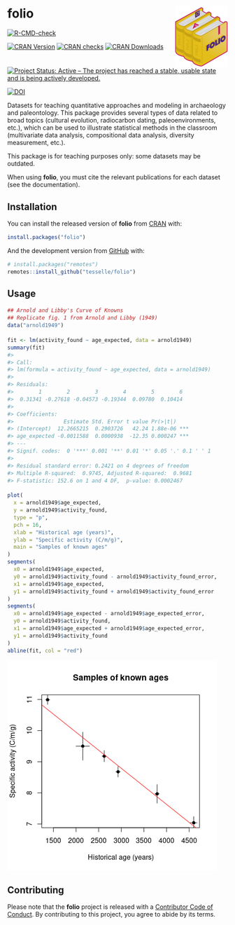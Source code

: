 
<!-- README.md is generated from README.Rmd. Please edit that file -->

# folio <img width=120px src="man/figures/logo.png" align="right" />

<!-- badges: start -->

[![R-CMD-check](https://github.com/tesselle/folio/workflows/R-CMD-check/badge.svg)](https://github.com/tesselle/folio/actions)

[![CRAN
Version](http://www.r-pkg.org/badges/version/folio)](https://cran.r-project.org/package=folio)
[![CRAN
checks](https://cranchecks.info/badges/worst/folio)](https://cran.r-project.org/web/checks/check_results_folio.html)
[![CRAN
Downloads](http://cranlogs.r-pkg.org/badges/folio)](https://cran.r-project.org/package=folio)

[![Project Status: Active – The project has reached a stable, usable
state and is being actively
developed.](https://www.repostatus.org/badges/latest/active.svg)](https://www.repostatus.org/#active)

[![DOI](https://zenodo.org/badge/DOI/10.5281/zenodo.4476182.svg)](https://doi.org/10.5281/zenodo.4476182)
<!-- badges: end -->

Datasets for teaching quantitative approaches and modeling in
archaeology and paleontology. This package provides several types of
data related to broad topics (cultural evolution, radiocarbon dating,
paleoenvironments, etc.), which can be used to illustrate statistical
methods in the classroom (multivariate data analysis, compositional data
analysis, diversity measurement, etc.).

This package is for teaching purposes only: some datasets may be
outdated.

When using **folio**, you must cite the relevant publications for each
dataset (see the documentation).

## Installation

You can install the released version of **folio** from
[CRAN](https://CRAN.R-project.org) with:

``` r
install.packages("folio")
```

And the development version from [GitHub](https://github.com/) with:

``` r
# install.packages("remotes")
remotes::install_github("tesselle/folio")
```

## Usage

``` r
## Arnold and Libby's Curve of Knowns
## Replicate fig. 1 from Arnold and Libby (1949)
data("arnold1949")

fit <- lm(activity_found ~ age_expected, data = arnold1949)
summary(fit)
#> 
#> Call:
#> lm(formula = activity_found ~ age_expected, data = arnold1949)
#> 
#> Residuals:
#>        1        2        3        4        5        6 
#>  0.31341 -0.27618 -0.04573 -0.19344  0.09780  0.10414 
#> 
#> Coefficients:
#>                Estimate Std. Error t value Pr(>|t|)    
#> (Intercept)  12.2665215  0.2903726   42.24 1.88e-06 ***
#> age_expected -0.0011588  0.0000938  -12.35 0.000247 ***
#> ---
#> Signif. codes:  0 '***' 0.001 '**' 0.01 '*' 0.05 '.' 0.1 ' ' 1
#> 
#> Residual standard error: 0.2421 on 4 degrees of freedom
#> Multiple R-squared:  0.9745, Adjusted R-squared:  0.9681 
#> F-statistic: 152.6 on 1 and 4 DF,  p-value: 0.0002467

plot(
  x = arnold1949$age_expected,
  y = arnold1949$activity_found,
  type = "p",
  pch = 16,
  xlab = "Historical age (years)",
  ylab = "Specific activity (C/m/g)",
  main = "Samples of known ages"
)
segments(
  x0 = arnold1949$age_expected,
  y0 = arnold1949$activity_found - arnold1949$activity_found_error,
  x1 = arnold1949$age_expected,
  y1 = arnold1949$activity_found + arnold1949$activity_found_error
)
segments(
  x0 = arnold1949$age_expected - arnold1949$age_expected_error,
  y0 = arnold1949$activity_found,
  x1 = arnold1949$age_expected + arnold1949$age_expected_error,
  y1 = arnold1949$activity_found
)
abline(fit, col = "red")
```

![](man/figures/README-unnamed-chunk-2-1.png)<!-- -->

## Contributing

Please note that the **folio** project is released with a [Contributor
Code of Conduct](https://www.tesselle.org/conduct.html). By contributing
to this project, you agree to abide by its terms.
